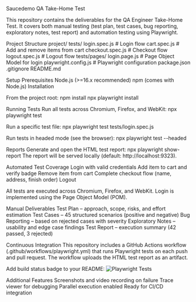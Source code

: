 Saucedemo QA Take-Home Test

This repository contains the deliverables for the QA Engineer Take-Home Test. It covers both manual testing (test plan, test cases, bug reporting, exploratory notes, test report) and automation testing using Playwright.

Project Structure
project/
tests/
login.spec.js       # Login flow
cart.spec.js        # Add and remove items from cart
checkout.spec.js    # Checkout flow
logout.spec.js      # Logout flow
tests/pages/
login.page.js       # Page Object Model for login
playwright.config.js    # Playwright configuration
package.json
.gitignore
README.md

Setup
Prerequisites
Node.js (>=16.x recommended)
npm (comes with Node.js)
Installation

From the project root:
npm install
npx playwright install

Running Tests
Run all tests across Chromium, Firefox, and WebKit:
npx playwright test

Run a specific test file:
npx playwright test tests/login.spec.js

Run tests in headed mode (see the browser):
npx playwright test --headed

Reports
Generate and open the HTML test report:
npx playwright show-report
The report will be served locally (default: http://localhost:9323).

Automated Test Coverage
Login with valid credentials
Add item to cart and verify badge
Remove item from cart
Complete checkout flow (name, address, finish order)
Logout

All tests are executed across Chromium, Firefox, and WebKit.
Login is implemented using the Page Object Model (POM).

Manual Deliverables
Test Plan – approach, scope, risks, and effort estimation
Test Cases – 45 structured scenarios (positive and negative)
Bug Reporting – based on rejected cases with severity
Exploratory Notes – usability and edge case findings
Test Report – execution summary (42 passed, 3 rejected)

Continuous Integration
This repository includes a GitHub Actions workflow (.github/workflows/playwright.yml) that runs Playwright tests on each push and pull request.
The workflow uploads the HTML test report as an artifact.

Add build status badge to your README:
![Playwright Tests](https://github.com/fromdeen/saucedemo-qa-automation/actions/workflows/playwright.yml/badge.svg)

Additional Features
Screenshots and video recording on failure
Trace viewer for debugging
Parallel execution enabled
Ready for CI/CD integration
